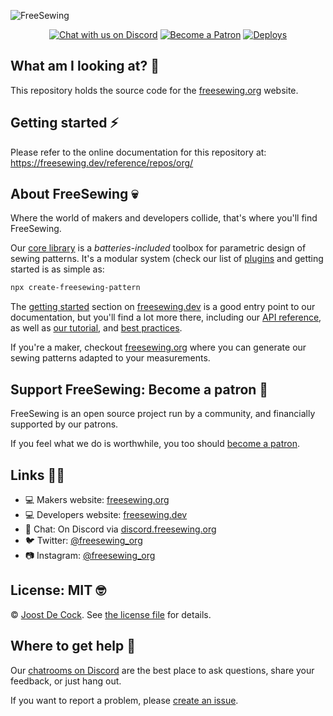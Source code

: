![FreeSewing](https://freesewing.org/banner.jpg)

<p align="center">
  <a href="https://discord.freesewing.org" title="Chat with us on Discord"><img src="https://img.shields.io/discord/698854858052075530?label=Chat%20on%20Discord" alt="Chat with us on Discord"/></a>
  <a href="https://freesewing.org/patrons/join"><img src="https://badgen.net/badge/become/a%20Patron/FF5B77" alt="Become a Patron"></a>
  <a href="https://app.netlify.com/sites/fs-org-en/deploys"><img src="https://api.netlify.com/api/v1/badges/c87c4827-2039-4a65-b1c2-0ba6e12cbf0d/deploy-status" alt=Deploys by Netlify" /></a>
</p>

## What am I looking at? 🤔

This repository holds the source code for the [freesewing.org](https://freesewing.org) website.

## Getting started ⚡

Please refer to the online documentation for this repository at: https://freesewing.dev/reference/repos/org/

## About FreeSewing 💀

Where the world of makers and developers collide, that's where you'll find FreeSewing.

Our [core library](https://freesewing.dev/) is a _batteries-included_ toolbox
for parametric design of sewing patterns. It's a modular system (check our list
of [plugins](https://freesewing.dev/plugins) and getting started is as simple as:

```bash
npx create-freesewing-pattern
```

The [getting started](https://freesewing.dev/guides/getting-started/) section on [freesewing.dev](https://freesewing.dev/) is a good
entry point to our documentation, but you'll find a lot more there, including
our [API reference](https://freesewing.dev/reference/api/),
as well as [our tutorial](https://freesewing.dev/tutorials/pattern-design/),
and [best practices](https://freesewing.dev/guides/best-practices/).

If you're a maker, checkout [freesewing.org](https://freesewing.org) where you can generate
our sewing patterns adapted to your measurements.

## Support FreeSewing: Become a patron 🥰

FreeSewing is an open source project run by a community,
and financially supported by our patrons.

If you feel what we do is worthwhile, you too
should [become a patron](https://freesewing.org/patrons/join).

## Links 👩‍💻

- 💻 Makers website: [freesewing.org](https://freesewing.org)
- 💻 Developers website: [freesewing.dev](https://freesewing.dev)
- 💬 Chat: On Discord via [discord.freesewing.org](https://discord.freesewing.org/)
- 🐦 Twitter: [@freesewing_org](https://twitter.com/freesewing_org)
- 📷 Instagram: [@freesewing_org](https://instagram.com/freesewing_org)

## License: MIT 🤓

© [Joost De Cock](https://github.com/joostdecock).
See [the license file](https://github.com/freesewing/freesewing/blob/develop/LICENSE) for details.

## Where to get help 🤯

Our [chatrooms on Discord](https://discord.freesewing.org) are the best place to ask questions,
share your feedback, or just hang out.

If you want to report a problem, please [create an issue](https://github.com/freesewing/freesewing/issues/new).
